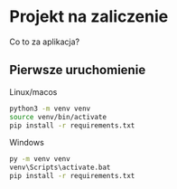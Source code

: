# Projekt na zaliczenie
 
Co to za aplikacja?
 
## Pierwsze uruchomienie
 
Linux/macos
```bash
python3 -m venv venv
source venv/bin/activate
pip install -r requirements.txt
```
 
Windows
```bash
py -m venv venv
venv\Scripts\activate.bat
pip install -r requirements.txt
```